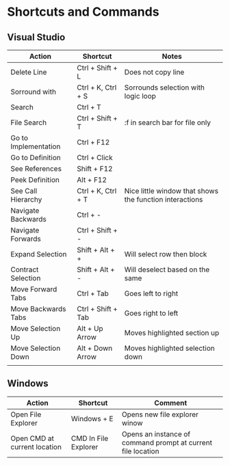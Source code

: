 # Shortcuts and Commands

## Visual Studio

| Action               | Shortcut           | Notes                                                   |
| -------------------- | ------------------ | ------------------------------------------------------- |
| Delete Line          | Ctrl + Shift + L   | Does not copy line                                      |
| Sorround with        | Ctrl + K, Ctrl + S | Sorrounds selection with logic loop                     |
| Search               | Ctrl + T           |                                                         |
| File Search          | Ctrl + Shift + T   | :f in search bar for file only                          |
| Go to Implementation | Ctrl + F12         |                                                         |
| Go to Definition     | Ctrl + Click       |                                                         |
| See References       | Shift + F12        |                                                         |
| Peek Definition      | Alt + F12          |                                                         |
| See Call Hierarchy   | Ctrl + K, Ctrl + T | Nice little window that shows the function interactions |
| Navigate Backwards   | Ctrl + -           |                                                         |
| Navigate Forwards    | Ctrl + Shift + -   |                                                         |
| Expand Selection     | Shift + Alt + +    | Will select row then block                              |
| Contract Selection   | Shift + Alt + -    | Will deselect based on the same                         |
| Move Forward Tabs    | Ctrl + Tab         | Goes left to right                                      |
| Move Backwards Tabs  | Ctrl + Shift + Tab | Goes right to left                                      |
| Move Selection Up    | Alt + Up Arrow     | Moves highlighted section up                            |
| Move Selection Down  | Alt + Down Arrow   | Moves highlighted selection down                        |
|                      |                    |                                                         |



## Windows

| Action                       | Shortcut             | Comment                                                      |
| ---------------------------- | -------------------- | ------------------------------------------------------------ |
| Open File Explorer           | Windows + E          | Opens new file explorer winow                                |
| Open CMD at current location | CMD In File Explorer | Opens an instance of command prompt at current file location |
